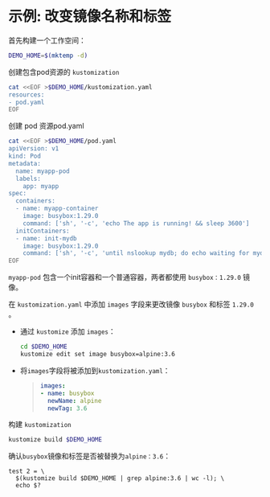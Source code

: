 # 示例: 改变镜像名称和标签

首先构建一个工作空间：

<!-- @makeWorkplace @testAgainstLatestRelease -->
```bash
DEMO_HOME=$(mktemp -d)
```

创建包含pod资源的 `kustomization`

<!-- @testAgainstLatestRelease to @test -->
```bash
cat <<EOF >$DEMO_HOME/kustomization.yaml
resources:
- pod.yaml
EOF
```

创建 pod 资源pod.yaml

<!-- @createDeployment @test -->
```bash
cat <<EOF >$DEMO_HOME/pod.yaml
apiVersion: v1
kind: Pod
metadata:
  name: myapp-pod
  labels:
    app: myapp
spec:
  containers:
  - name: myapp-container
    image: busybox:1.29.0
    command: ['sh', '-c', 'echo The app is running! && sleep 3600']
  initContainers:
  - name: init-mydb
    image: busybox:1.29.0
    command: ['sh', '-c', 'until nslookup mydb; do echo waiting for mydb; sleep 2; done;']
EOF
```

`myapp-pod` 包含一个init容器和一个普通容器，两者都使用 `busybox：1.29.0` 镜像。

在 `kustomization.yaml` 中添加 `images` 字段来更改镜像 `busybox` 和标签 `1.29.0` 。

- 通过 `kustomize` 添加 `images`：
    <!-- @addImages @test -->
    ```bash
    cd $DEMO_HOME
    kustomize edit set image busybox=alpine:3.6
    ```

- 将`images`字段将被添加到`kustomization.yaml`：
    > ```yaml
    > images:
    > - name: busybox
    >   newName: alpine
    >   newTag: 3.6
    > ```

构建 `kustomization`
<!-- @kustomizeBuild @testAgainstLatestRelease -->
```bash
kustomize build $DEMO_HOME
```

确认`busybox`镜像和标签是否被替换为`alpine：3.6`：
<!-- @confirmImages @testAgainstLatestRelease -->
```
test 2 = \
  $(kustomize build $DEMO_HOME | grep alpine:3.6 | wc -l); \
  echo $?
```
